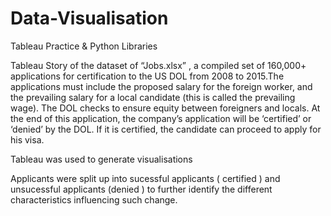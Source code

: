 # Data-Visualisation
Tableau Practice &amp; Python Libraries

Tableau Story of the dataset of “Jobs.xlsx” , a compiled set of 160,000+ applications for certification to the US DOL from 2008 to 2015.The applications must include the proposed salary for the foreign worker, and the prevailing salary for a local candidate (this is called the prevailing wage). The DOL checks to ensure equity between foreigners and locals. At the end of this application, the company’s application will be ‘certified’ or ‘denied’ by the DOL. If it is certified, the candidate can proceed to apply for his visa.

Tableau was used to generate visualisations 

Applicants were split up into sucessful applicants ( certified ) and unsucessful applicants (denied ) to further identify the different characteristics influencing such change.
